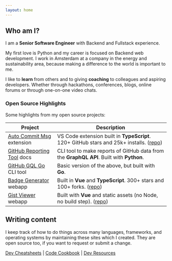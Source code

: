 ```yaml
---
layout: home
---
```


## Who am I?

I am a **Senior Software Engineer** with Backend and Fullstack experience.

My first love is Python and my career is focused on Backend web development. I work in Amsterdam at a company in the energy and sustainability area, because making a difference to the world is important to me.

I like to **learn** from others and to giving **coaching** to colleagues and aspiring developers. Whether through hackathons, conferences, blogs, online forums or through one-on-one video chats.

### Open Source Highlights

Some highlights from my open source projects:

Project | Description
---     | ---
[Auto Commit Msg](https://marketplace.visualstudio.com/items?itemName=MichaelCurrin.auto-commit-msg) extension  | VS Code extension built in **TypeScript**. 120+ GitHub stars and 25k+ installs. ([repo](https://github.com/MichaelCurrin/auto-commit-msg))
[GitHub Reporting Tool](https://michaelcurrin.github.io/github-reporting-py/#/) docs | CLI tool to make reports of GitHub data from the **GraphQL API**. Built with **Python**.
[GitHub GQL Go](https://github.com/MichaelCurrin/github-gql-go) CLI tool | Basic version of the above, but built with **Go**.
[Badge Generator](https://michaelcurrin.github.io/badge-generator/) webapp | Built in **Vue** and **TypeScript**. 300+ stars and 100+ forks. ([repo](https://github.com/MichaelCurrin/badge-generator))
[Gist Viewer](https://michaelcurrin.github.io/gist-viewer/) webapp | Built with **Vue** and static assets (no Node, no build step). ([repo](https://github.com/MichaelCurrin/gist-viewer))

## Writing content

I keep track of how to do things across many languages, frameworks, and operating systems by maintaining these sites which I created. They are open source too, if you want to request or submit a change.

[Dev Cheatsheets](https://michaelcurrin.github.io/dev-cheatsheets/) \| [Code Cookbook](https://michaelcurrin.github.io/code-cookbook/) \|  [Dev Resources](https://michaelcurrin.github.io/dev-resources/)
